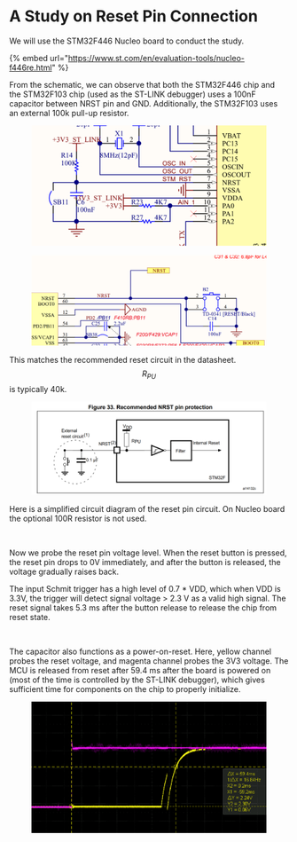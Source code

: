 # A Study on Reset Pin Connection

We will use the STM32F446 Nucleo board to conduct the study.

{% embed url="https://www.st.com/en/evaluation-tools/nucleo-f446re.html" %}





From the schematic, we can observe that both the STM32F446 chip and the STM32F103 chip (used as the ST-LINK debugger) uses a 100nF capacitor between NRST pin and GND. Additionally, the STM32F103 uses an external 100k pull-up resistor.

<figure><img src="../.gitbook/assets/image (1) (1) (1) (1) (1) (1) (1) (1) (1) (1) (1) (1) (1) (1) (1) (1).png" alt=""><figcaption></figcaption></figure>

<figure><img src="../.gitbook/assets/image (2) (1) (1) (1) (1) (1) (1) (1) (1) (1) (1) (1).png" alt=""><figcaption></figcaption></figure>

This matches the recommended reset circuit in the datasheet. $$R_{PU}$$ is typically 40k.

<figure><img src="../.gitbook/assets/image (3) (1) (1) (1) (1) (1) (1) (1) (1).png" alt=""><figcaption></figcaption></figure>



Here is a simplified circuit diagram of the reset pin circuit. On Nucleo board the optional 100R resistor is not used.

<figure><img src="https://lh7-us.googleusercontent.com/vjJWvKQsrNxyiIXFzl7YSI9SU6m-h_1wyQaOOwzqinBQkB-XudRS4xO-N7zFEiSBDtlZ8vfUKdK_k_85oc7pa_RrNwY9gwofAmsQGp2zTK-E0QuGMKS2XpVfykZSQiYvYBzfVVrugD55q7eT8of7GsZ_Sw=s2048" alt=""><figcaption></figcaption></figure>





Now we probe the reset pin voltage level. When the reset button is pressed, the reset pin drops to 0V immediately, and after the button is released, the voltage gradually raises back.

The input Schmit trigger has a high level of 0.7 \* VDD, which when VDD is 3.3V, the trigger will detect signal voltage > 2.3 V as a valid high signal. The reset signal takes 5.3 ms after the button release to release the chip from reset state.

<figure><img src="https://lh7-us.googleusercontent.com/fryiTRJptSJVPIY2nmpI6_H1h6WfQ1kwaZMhPZM4ipUNdjG4LRLkN6ThFT-VTJdd0l1OusSPCFU9iLFnIdonlgq5rkhLrg77G2iHoK21XX-2Zh45x0GxYydnGK-wjhuGRTO2DZY2qXC3IgC1ZlgxzYuC1w=s2048" alt=""><figcaption></figcaption></figure>



The capacitor also functions as a power-on-reset. Here, yellow channel probes the reset voltage, and magenta channel probes the 3V3 voltage. The MCU is released from reset after 59.4 ms after the board is powered on (most of the time is controlled by the ST-LINK debugger), which gives sufficient time for components on the chip to properly initialize.

<figure><img src="../.gitbook/assets/image (5) (1) (1) (1) (1).png" alt=""><figcaption></figcaption></figure>



